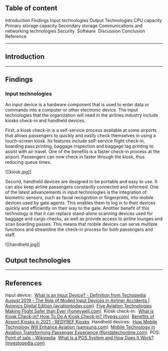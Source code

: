 ## Table of content

Introduction
Findings
	Input technologies
	Output Technologies
	CPU capacity
	Primary storage capacity
	Secondary storage
	Communications and networking technologies
	Security 
	Software 
Discussion
Conclusion
Reference

---

## Introduction

---

## Findings

### Input technologies 

An input device is a hardware component that is used to enter data or commands into a computer or other electronic device. The input technologies that the organization will need in the airlines industry include kiosks check-in and handheld devices.

First, a kiosk check-in is a self-service process available at some airports that allows passengers to quickly and easily check themselves in using a touch-screen kiosk. Its features include self-service flight check-in, boarding pass printing, baggage inspection and baggage tag printing to assist with air travel. One of the benefits is a faster check-in process at the airport. Passengers can now check in faster through the kiosk, thus reducing queue times.

![[kiosk.jpg]]

Second, handheld devices are designed to be portable and easy to use. It can also keep airline passengers constantly connected and informed. One of the latest advancements in input technologies is the integration of biometric sensors, such as facial recognition or fingerprints, into mobile devices used by gate agents. This enables them to log in to their devices quickly and efficiently on their way to the gate. Another benefit of this technology is that it can replace stand-alone scanning devices used for baggage and cargo checks, as well as provide access to airline lounges and scan boarding passes. This means that mobile devices can serve multiple functions and streamline the check-in process for both passengers and staff.

![[handheld.jpg]]

## Output technologies

---

## References

Input device: 
[What is an Input Device? - Definition from Techopedia](https://www.techopedia.com/definition/2344/input-device) 
[August 2019 - The Role of Moded Input Devices in Airliner Accidents | Avionics Digital Edition (aviationtoday.com)](https://interactive.aviationtoday.com/avionicsmagazine/august-2019/the-role-of-moded-input-devices-in-airliner-accidents/) 
[Five Aviation Technologies Making Flight Safer than Ever (honeywell.com)](https://aerospace.honeywell.com/us/en/about-us/blogs/five-aviation-technologies-making-flight-safer-than-ever?utm_source=google&utm_medium=cpc&utm_campaign=23-aero-ww-dsa-blogs&utm_term=dsa_aero&utm_content=dyn-en-lp&gclid=CjwKCAiA3pugBhAwEiwAWFzwdck1nqOWUH1d_I7C3iY0IVvuY1pgxGCehn2vStA_bVyuMzXTyoELOBoC48AQAvD_BwE) 
Kiosk check-in: 
[What is Kiosk Check-in? How To Do A Kiosk Check-in? (flypgs.com)](https://www.flypgs.com/en/travel-glossary/kiosk-check-in#:~:text=What%20is%20the%20Kiosk%20Check,is%20subjected%20to%20certain%20timing.) 
[Benefits of Airport Kiosks in 2021 - REDYREF Kiosks](https://redyref.com/benefits-airport-kiosks/) 
Handheld devices: 
[How Mobile Technology Will Enhance Aviation (samsung.com)](https://insights.samsung.com/2019/03/28/how-mobile-technology-will-enhance-aviation/) 
[Mobile Technology in Aviation Transforming Passenger Experience (floridatechonline.com)](https://www.floridatechonline.com/blog/aviation-management/mobile-technology-in-aviation-transforming-passenger-experience/) 
POS: 
[Point of sale - Wikipedia](https://en.wikipedia.org/wiki/Point_of_sale) 
[What Is a POS System and How Does It Work? (investopedia.com)](https://www.investopedia.com/terms/p/point-of-sale.asp)
